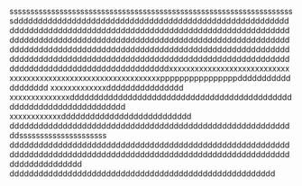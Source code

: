 sssssssssssssssssssssssssssssssssssssssssssssssssssssssssssssssssssssddddddddddddddddddddddddddddddddddddddddddddddddddddddddddddddddddddddddddddddddddddddddddddddddddddddddddddddddddddddddddddddddddddddddddddddddddddddddddddddddddddddddddddddddddddddddddddddddddddddddddddddddddddddddddddddddddddddddddddddddddddddddddddddddddddddddddddddddddddddddddddddddddddddddddddddddddddddddddddddddddxxxxxxxxxxxxxxxxxxxxxxxxxxxxxxxxxxxxxxxxxxxxxxxxxxxxxxxxxxxxxxxppppppppppppppppddddddddddddddddddd
xxxxxxxxxxxxxdddddddddddddddd
xxxxxxxxxxxxxxdddddddddddddddddddddddddddddddddddddddddddddddddddddddddddddddddddddd
xxxxxxxxxxxxddddddddddddddddddddddddddd
ddddddddddddddddddddddddddddddddddddddddddddddddddddddddddddsssssssssssssssssssss
ddddddddddddddddddddddddddddddddddddddddddddddddddddddddddddddddddddddddddddddddddddddddddddddddddddddddddddddddddddddddddddddddddd
ddddddddddddddddddddddddddddddddddddddddddddddddddddddd
